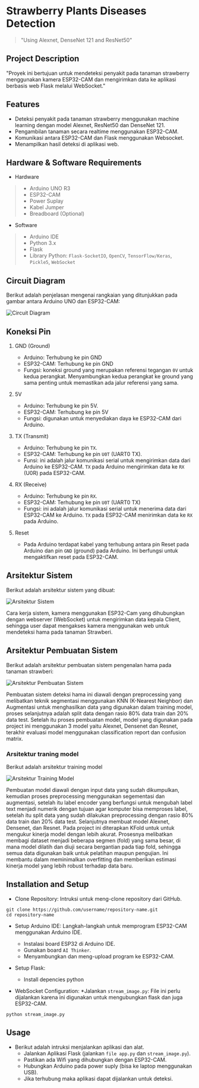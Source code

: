 # Strawberry Plants Diseases Detection
> "Using Alexnet, DenseNet 121 and ResNet50"

## Project Description
"Proyek ini bertujuan untuk mendeteksi penyakit pada tanaman strawberry menggunakan kamera ESP32-CAM dan mengirimkan data ke aplikasi berbasis web Flask melalui WebSocket."

## Features
* Deteksi penyakit pada tanaman strawberry menggunakan machine learning dengan model Alexnet, ResNet50 dan DenseNet 121.
* Pengambilan tanaman secara realtime menggunakan ESP32-CAM.
* Komunikasi antara ESP32-CAM dan Flask menggunakan Websocket.
* Menampilkan hasil deteksi di aplikasi web.

## Hardware & Software Requirements
* Hardware
> * Arduino UNO R3
> * ESP32-CAM
> * Power Suplay
> * Kabel Jumper
> * Breadboard (Optional)
* Software
> * Arduino IDE
> * Python 3.x
> * Flask
> * Library Python: `Flask-SocketIO`, `OpenCV`, `TensorFlow/Keras`, `Pickle5`, `WebSocket`

## Circuit Diagram
Berikut adalah penjelasan mengenai rangkaian yang ditunjukkan pada gambar antara Arduino UNO dan ESP32-CAM:

![Circuit Diagram](/image/Sketch_esp32-cam.png)

## Koneksi Pin
1. GND (Ground)
   * Arduino: Terhubung ke pin GND
   * ESP32-CAM: Terhubung ke pin GND
   * Fungsi: koneksi ground yang merupakan referensi tegangan `0V` untuk kedua perangkat. Menyambungkan kedua perangkat ke ground yang sama penting untuk memastikan ada jalur referensi yang sama.

2. 5V
   * Arduino: Terhubung ke pin 5V.
   * ESP32-CAM: Terhubung ke pin 5V
   * Fungsi: digunakan untuk menyediakan daya ke ESP32-CAM dari Arduino.

3. TX (Transmit)
   * Arduino: Terhubung ke pin `TX`.
   * ESP32-CAM: Terhubung ke pin `U0T` (UART0 TX).
   * Funsi: ini adalah jalur komunikasi serial untuk mengirimkan data dari Arduino ke ESP32-CAM. `TX` pada Arduino mengirimkan data ke `RX` (U0R) pada ESP32-CAM.

4. RX (Receive)
   * Arduino: Terhubung ke pin `RX`.
   * ESP32-CAM: Terhubung ke pin `U0T` (UART0 TX)
   * Fungsi: ini adalah jalur komunikasi serial untuk menerima data dari ESP32-CAM ke Arduino. `TX` pada ESP32-CAM menirimkan data ke `RX` pada Arduino.

5. Reset
   * Pada Arduino terdapat kabel yang terhubung antara pin Reset pada Arduino dan pin `GND` (ground) pada Arduino. Ini berfungsi untuk mengaktifkan reset pada ESP32-CAM.

## Arsitektur Sistem
Berikut adalah arsitektur sistem yang dibuat:

![Arsitektur Sistem](/image/diagram-arsitektur-sistem.png)

Cara kerja sistem, kamera menggunakan ESP32-Cam yang dihubungkan dengan webserver (WebSocket) untuk mengirimkan data kepala Client, sehingga user dapat mengakses kamera menggunakan web untuk mendeteksi hama pada tanaman Strawberi.

## Arsitektur Pembuatan Sistem
Berikut adalah arsitektur pembuatan sistem pengenalan hama pada tanaman strawberi:

![Arsitektur Pembuatan Sistem](/image/diagram-flowchart-model.png)

Pembuatan sistem deteksi hama ini diawali dengan preprocessing yang melibatkan teknik segmentasi menggunakan KNN (K-Nearest Neighbor) dan Augmentasi untuk menghasilkan data yang digunakan dalam training model, proses selanjutnya adalah split data dengan rasio 80% data train dan 20% data test. Setelah itu proses pembuatan model, model yang digunakan pada project ini menggunakan 3 model yaitu Alexnet, Densenet dan Resnet, terakhir evaluasi model menggunakan classification report dan confusion matrix.

### Arsitektur traning model
Berikut adalah arsitektur training model

![Arsitektur Training Model](/image/diagram-flowchart-train-model.png)

Pembuatan model diawali dengan input data yang sudah dikumpulkan, kemudian proses preprocessing menggunakan segementasi dan augmentasi, setelah itu label encoder yang berfungsi untuk mengubah label text menjadi numerik dengan tujuan agar komputer bisa memproses label, setelah itu split data yang sudah dilakukan preprocessing dengan rasio 80% data train dan 20% data test. Selanjutnya membuat model Alexnet, Densenet, dan Resnet. Pada project ini diterapkan KFold untuk untuk mengukur kinerja model dengan lebih akurat. Prosesnya melibatkan membagi dataset menjadi beberapa segmen (fold) yang sama besar, di mana model dilatih dan diuji secara bergantian pada tiap fold, sehingga semua data digunakan baik untuk pelatihan maupun pengujian. Ini membantu dalam meminimalkan overfitting dan memberikan estimasi kinerja model yang lebih robust terhadap data baru.

## Installation and Setup
* Clone Repository: Intruksi untuk meng-clone repository dari GitHub.
```
git clone https://github.com/username/repository-name.git
cd repository-name
```
* Setup Arduino IDE: Langkah-langkah untuk memprogram ESP32-CAM menggunakan Arduino IDE.
  * Instalasi board ESP32 di Arduino IDE.
  * Gunakan board `AI Thinker`.
  * Menyambungkan dan meng-upload program ke ESP32-CAM.

* Setup Flask:
  * Install depencies python
* WebSocket Configuration:
  *Jalankan `stream_image.py`: File ini perlu dijalankan karena ini digunakan untuk mengubungkan flask dan juga ESP32-CAM.
```
python stream_image.py
```

## Usage
* Berikut adalah intruksi menjalankan aplikasi dan alat.
  * Jalankan Aplikasi Flask (jalankan `file app.py` dan `stream_image.py`).
  * Pastikan ada Wifi yang dihubungkan dengan ESP32-CAM.
  * Hubungkan Arduino pada power suply (bisa ke laptop menggunakan USB).
  * Jika terhubung maka aplikasi dapat dijalankan untuk deteksi.
